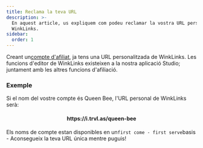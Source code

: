 ```yaml
---
title: Reclama la teva URL
description: >-
  En aquest article, us expliquem com podeu reclamar la vostra URL personal de
  WinkLinks.
sidebar:
  order: 1
---
```

Creant un[compte d'afiliat](/studio/what-is-studio), ja tens una URL personalitzada de WinkLinks. Les funcions d'editor de WinkLinks existeixen a la nostra aplicació Studio; juntament amb les altres funcions d'afiliació.

### Exemple

Si el nom del vostre compte és Queen Bee, l'URL personal de WinkLinks serà:

<h4 align="center">https://i.trvl.as/queen-bee</h4>


Els noms de compte estan disponibles en un`first come - first serve`basis - Aconsegueix la teva URL única mentre puguis!

